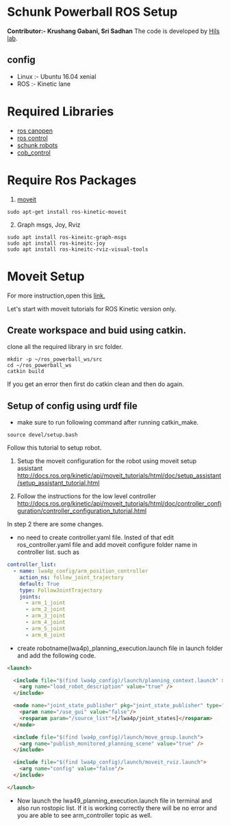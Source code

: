 # Schunk Powerball ROS Setup 

**Contributor:- Krushang Gabani, Sri Sadhan**
The code is developed by [Hils lab](https://www.acsu.buffalo.edu/~ehsanesf/). 

## config

- Linux :- Ubuntu 16.04 xenial
- ROS   :- Kinetic lane


# Required Libraries 

- [ros canopen](https://github.com/ros-industrial/ros_canopen/tree/kinetic-devel)
- [ros control](https://github.com/ros-controls/ros_control/tree/kinetic-devel)
- [schunk robots](https://github.com/ipa320/schunk_robots)
- [cob_control](https://github.com/ipa320/cob_control/tree/kinetic_dev) 


# Require Ros Packages
1. [moveit](https://wiki.ros.org/kinetic/Installation/Ubuntu)

```
sudo apt-get install ros-kinetic-moveit
```
2. Graph msgs, Joy, Rviz 
```
sudo apt install ros-kineitc-graph-msgs
sudo apt install ros-kineitc-joy
sudo apt install ros-kineitc-rviz-visual-tools
```


# **Moveit Setup**

For more instruction,open this [link.](http://docs.ros.org/en/kinetic/api/moveit_tutorials/html/doc/getting_started/getting_started.html)

Let's start with moveit tutorials for ROS Kinetic version only. 


## Create workspace and buid using catkin.

clone all the required library in src folder. 
```
mkdir -p ~/ros_powerball_ws/src
cd ~/ros_powerball_ws
catkin build
```
If you get an error then first do catkin clean and then do again. 

## **Setup of config using urdf file**

- make sure to run following command after running catkin_make.
```
source devel/setup.bash
```

Follow this tutorial to setup robot. 

1. Setup the moveit configuration for the robot using moveit setup assistant
http://docs.ros.org/kinetic/api/moveit_tutorials/html/doc/setup_assistant/setup_assistant_tutorial.html

2. Follow the instructions for the low level controller 
http://docs.ros.org/kinetic/api/moveit_tutorials/html/doc/controller_configuration/controller_configuration_tutorial.html

In step 2 there are some changes. 

- no need to create controller.yaml file. Insted of that edit ros_controller.yaml file and add moveit configure folder name in controller list. such as 

``` yaml 
controller_list:
  - name: lwa4p_config/arm_position_controller
    action_ns: follow_joint_trajectory
    default: True
    type: FollowJointTrajectory
    joints:
      - arm_1_joint
      - arm_2_joint
      - arm_3_joint
      - arm_4_joint
      - arm_5_joint
      - arm_6_joint
```

- create robotname(lwa4p)_planning_execution.launch file in launch folder and add the following code. 
```html 
<launch>

  <include file="$(find lwa4p_config)/launch/planning_context.launch" >
    <arg name="load_robot_description" value="true" />
  </include>

  <node name="joint_state_publisher" pkg="joint_state_publisher" type="joint_state_publisher">
    <param name="/use_gui" value="false"/>
    <rosparam param="/source_list">[/lwa4p/joint_states]</rosparam>
  </node>

  <include file="$(find lwa4p_config)/launch/move_group.launch">
    <arg name="publish_monitored_planning_scene" value="true" />
  </include>

  <include file="$(find lwa4p_config)/launch/moveit_rviz.launch">
    <arg name="config" value="false"/>
  </include>

</launch> 
```

- Now launch the lwa49_planning_execution.launch file in terminal and also run rostopic list. If it is working correctly there will be no error and you are able to see arm_controller topic as well. 









